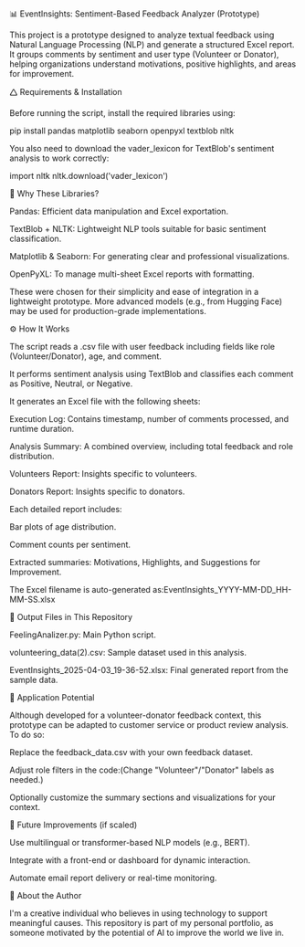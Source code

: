 📊 EventInsights: Sentiment-Based Feedback Analyzer (Prototype)

This project is a prototype designed to analyze textual feedback using Natural Language Processing (NLP) and generate a structured Excel report. It groups comments by sentiment and user type (Volunteer or Donator), helping organizations understand motivations, positive highlights, and areas for improvement.

🛆 Requirements & Installation

Before running the script, install the required libraries using:

pip install pandas matplotlib seaborn openpyxl textblob nltk

You also need to download the vader_lexicon for TextBlob's sentiment analysis to work correctly:

import nltk
nltk.download('vader_lexicon')

🧠 Why These Libraries?

Pandas: Efficient data manipulation and Excel exportation.

TextBlob + NLTK: Lightweight NLP tools suitable for basic sentiment classification.

Matplotlib & Seaborn: For generating clear and professional visualizations.

OpenPyXL: To manage multi-sheet Excel reports with formatting.

These were chosen for their simplicity and ease of integration in a lightweight prototype. More advanced models (e.g., from Hugging Face) may be used for production-grade implementations.

⚙️ How It Works

The script reads a .csv file with user feedback including fields like role (Volunteer/Donator), age, and comment.

It performs sentiment analysis using TextBlob and classifies each comment as Positive, Neutral, or Negative.

It generates an Excel file with the following sheets:

Execution Log: Contains timestamp, number of comments processed, and runtime duration.

Analysis Summary: A combined overview, including total feedback and role distribution.

Volunteers Report: Insights specific to volunteers.

Donators Report: Insights specific to donators.


Each detailed report includes:

Bar plots of age distribution.

Comment counts per sentiment.

Extracted summaries: Motivations, Highlights, and Suggestions for Improvement.

The Excel filename is auto-generated as:EventInsights_YYYY-MM-DD_HH-MM-SS.xlsx

📝 Output Files in This Repository

FeelingAnalizer.py: Main Python script.

volunteering_data(2).csv: Sample dataset used in this analysis.

EventInsights_2025-04-03_19-36-52.xlsx: Final generated report from the sample data.

💼 Application Potential

Although developed for a volunteer-donator feedback context, this prototype can be adapted to customer service or product review analysis. To do so:

Replace the feedback_data.csv with your own feedback dataset.

Adjust role filters in the code:(Change "Volunteer"/"Donator" labels as needed.)

Optionally customize the summary sections and visualizations for your context.

🚀 Future Improvements (if scaled)

Use multilingual or transformer-based NLP models (e.g., BERT).

Integrate with a front-end or dashboard for dynamic interaction.

Automate email report delivery or real-time monitoring.

👤 About the Author

I'm a creative individual who believes in using technology to support meaningful causes. This repository is part of my personal portfolio, as someone motivated by the potential of AI to improve the world we live in.
